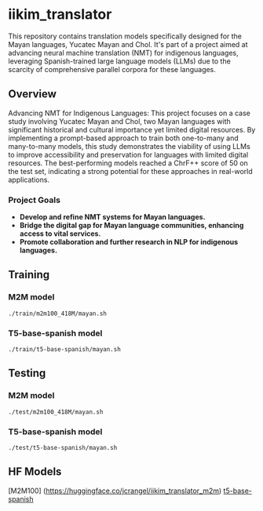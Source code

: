 # iikim_translator
This repository contains translation models specifically designed for the Mayan languages, Yucatec Mayan and Chol. It's part of a project aimed at advancing neural machine translation (NMT) for indigenous languages, leveraging Spanish-trained large language models (LLMs) due to the scarcity of comprehensive parallel corpora for these languages.

## Overview
Advancing NMT for Indigenous Languages: This project focuses on a case study involving Yucatec Mayan and Chol, two Mayan languages with significant historical and cultural importance yet limited digital resources. By implementing a prompt-based approach to train both one-to-many and many-to-many models, this study demonstrates the viability of using LLMs to improve accessibility and preservation for languages with limited digital resources. The best-performing models reached a ChrF++ score of 50 on the test set, indicating a strong potential for these approaches in real-world applications.

### Project Goals
- **Develop and refine NMT systems for Mayan languages.**
- **Bridge the digital gap for Mayan language communities, enhancing access to vital services.**
- **Promote collaboration and further research in NLP for indigenous languages.**

## Training 

### M2M model
```
./train/m2m100_418M/mayan.sh
```
### T5-base-spanish model

```
./train/t5-base-spanish/mayan.sh
```

## Testing

### M2M model
```
./test/m2m100_418M/mayan.sh
```
### T5-base-spanish model

```
./test/t5-base-spanish/mayan.sh
```

## HF Models
[M2M100] (https://huggingface.co/jcrangel/iikim_translator_m2m)
[t5-base-spanish](https://huggingface.co/jcrangel/iikim_translator_t5)